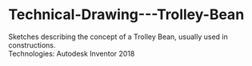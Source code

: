 # Technical-Drawing---Trolley-Bean

Sketches describing the concept of a Trolley Bean, usually used in constructions.  
Technologies: Autodesk Inventor 2018
